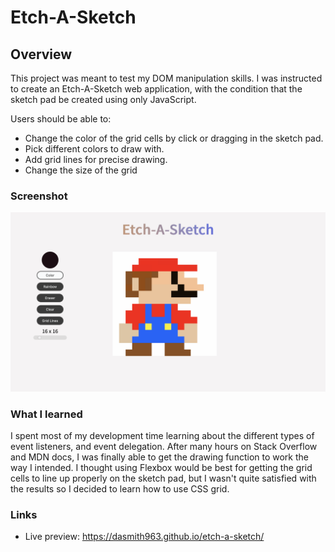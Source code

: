 # Etch-A-Sketch

## Overview

This project was meant to test my DOM manipulation skills. I was instructed to create an Etch-A-Sketch web application, with the condition that the sketch pad be created using only JavaScript.

Users should be able to:

- Change the color of the grid cells by click or dragging in the sketch pad.
- Pick different colors to draw with.
- Add grid lines for precise drawing.
- Change the size of the grid

### Screenshot

![Screenshot](./docs/Etch-A-Sketch.png)

### What I learned

I spent most of my development time learning about the different types of event listeners, and event delegation. After many hours on Stack Overflow and MDN docs, I was finally able to get the drawing function to work the way I intended. I thought using Flexbox would be best for getting the grid cells to line up properly on the sketch pad, but I wasn't quite satisfied with the results so I decided to learn how to use CSS grid. 

### Links

- Live preview: https://dasmith963.github.io/etch-a-sketch/

